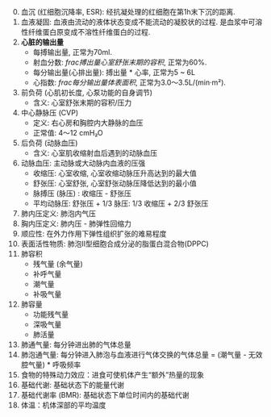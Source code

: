 0. 血沉 (红细胞沉降率, ESR): 经抗凝处理的红细胞在第1h末下沉的距离.
0. 血液凝固: 血液由流动的液体状态变成不能流动的凝胶状的过程.
    是血浆中可溶性纤维蛋白原变成不溶性纤维蛋白的过程.
0. **心脏的输出量**
    - 每搏输出量, 正常为70ml.
    - 射血分数: $frac{搏出量}{心室舒张末期的容积}$, 正常为60%.
    - 每分输出量(心排出量): 搏出量 * 心率, 正常为5 ~ 6L
    - 心指数: $frac{每分输出量}{体表面积}$, 正常为3.0～3.5L/(min·m²).
0. 前负荷 (心肌初长度, 心泵功能的自身调节)
    - 含义: 心室舒张末期的容积/压力
0. 中心静脉压 (CVP)
    - 定义: 右心房和胸腔内大静脉的血压
    - 正常值: 4～12 cmH₂O
0. 后负荷 (动脉血压)
    - 含义: 心室肌收缩射血后遇到的动脉血压
0. 动脉血压: 主动脉或大动脉内血液的压强
    - 收缩压: 心室收缩, 心室收缩动脉压升高达到的最大值
    - 舒张压: 心室舒张, 心室舒张动脉压降低达到的最小值
    - 脉搏压 (脉压) : 收缩压 - 舒张压
    - 平均动脉压: 舒张压 + 1/3 脉压: 1/3 收缩压 + 2/3 舒张压
0. 肺内压定义: 肺泡内气压
0. 胸内压定义: 肺内压 - 肺弹性回缩力
0. 顺应性: 在外力作用下弹性组织扩张的难易程度
0. 表面活性物质: 肺泡II型细胞合成分泌的脂蛋白混合物(DPPC)
0. 肺容积
    - 残气量 (余气量)
    - 补呼气量
    - 潮气量
    - 补吸气量
0. 肺容量
    - 功能残气量
    - 深吸气量
    - 肺活量
0. 肺通气量: 每分钟进出肺的气体总量
0. 肺泡通气量: 每分钟进入肺泡与血液进行气体交换的气体总量 = (潮气量 - 无效腔气量) * 呼吸频率
0. 食物的特殊动力效应：进食可使机体产生“额外”热量的现象
0. 基础代谢: 基础状态下的能量代谢
0. 基础代谢率 (BMR): 基础状态下单位时间内的基础代谢
0. 体温：机体深部的平均温度
